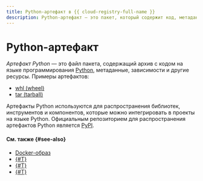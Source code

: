 ```yaml
---
title: Python-артефакт в {{ cloud-registry-full-name }}
description: Python-артефакт — это пакет, который содержит код, метаданные, зависимости и другие ресурсы. Пакеты PyPI используются для распространения библиотек, инструментов и компонентов, которые можно добавить в проекты на языке Python.
---
```


# Python-артефакт

_Артефакт Python_ — это файл пакета, содержащий архив с кодом на языке программирования [Python](https://www.python.org/), метаданные, зависимости и другие ресурсы. Примеры артефактов:

* [whl (wheel)](https://packaging.python.org/en/latest/specifications/binary-distribution-format/)
* [tar (tarball)](https://ru.wikipedia.org/wiki/Tar)

Артефакты Python используются для распространения библиотек, инструментов и компонентов, которые можно интегрировать в проекты на языке Python. Официальным репозиторием для распространения артефактов Python является [PyPI](https://docs.pypi.org/).

#### См. также {#see-also}

* [Docker-образ](./docker-image.md)
* [{#T}](./art-java.md)
* [{#T}](./art-nodejs.md)
* [{#T}](./art-nuget.md)
